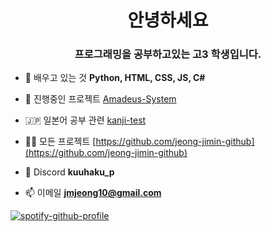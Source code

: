 <h1 align="center">안녕하세요</h1>
<h3 align="center">프로그래밍을 공부하고있는 고3 학생입니다.</h3>

- 🌱 배우고 있는 것 **Python, HTML, CSS, JS, C#**

- 🔭 진행중인 프로젝트 [Amadeus-System](https://github.com/jeong-jimin-github/Amadeus-System)

- 🇯🇵 일본어 공부 관련 [kanji-test](https://github.com/jeong-jimin-github/kanji-test)

- 👨‍💻 모든 프로젝트 [https://github.com/jeong-jimin-github](https://github.com/jeong-jimin-github)

- 💬 Discord **kuuhaku_p**

- 📫 이메일 **jmjeong10@gmail.com**

[![spotify-github-profile](https://spotify-github-profile.kittinanx.com/api/view?uid=31xqypd44mdjvt3nq63rrr3lgvtu&cover_image=true&theme=default&bar_color_cover=true)](https://github.com/kittinan/spotify-github-profile)
